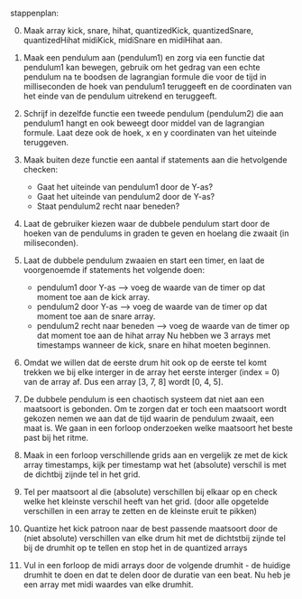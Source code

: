 stappenplan:

0.  Maak array kick, snare, hihat, quantizedKick, quantizedSnare, quantizedHihat
    midiKick, midiSnare en midiHihat aan.

1.  Maak een pendulum aan (pendulum1) en zorg via een functie dat pendulum1 kan bewegen,
    gebruik om het gedrag van een echte pendulum na te boodsen de lagrangian formule
    die voor de tijd in milliseconden de hoek van pendulum1 teruggeeft en de
    coordinaten van het einde van de pendulum uitrekend en teruggeeft.

2.  Schrijf in dezelfde functie een tweede pendulum (pendulum2) die aan pendulum1 hangt
    en ook beweegt door middel van de lagrangian formule. Laat deze ook de hoek, x
    en y coordinaten van het uiteinde teruggeven.

3.  Maak buiten deze functie een aantal if statements aan die hetvolgende checken:
      - Gaat het uiteinde van pendulum1 door de Y-as?
      - Gaat het uiteinde van pendulum2 door de Y-as?
      - Staat pendulum2 recht naar beneden?

4.  Laat de gebruiker kiezen waar de dubbele pendulum start door de hoeken van de
    pendulums in graden te geven en hoelang die zwaait (in miliseconden).

4.  Laat de dubbele pendulum zwaaien en start een timer, en laat de voorgenoemde if statements het volgende doen:
      - pendulum1 door Y-as --> voeg de waarde van de timer op dat moment toe aan de kick array.
      - pendulum2 door Y-as --> voeg de waarde van de timer op dat moment toe aan de snare array.
      - pendulum2 recht naar beneden --> voeg de waarde van de timer op dat moment toe aan de hihat array
    Nu hebben we 3 arrays met timestamps wanneer de kick, snare en hihat moeten beginnen.

5.  Omdat we willen dat de eerste drum hit ook op de eerste tel komt trekken we bij elke
    interger in de array het eerste interger (index = 0) van de array af.
    Dus een array [3, 7, 8] wordt [0, 4, 5].

6.  De dubbele pendulum is een chaotisch systeem dat niet aan een maatsoort is gebonden.
    Om te zorgen dat er toch een maatsoort wordt gekozen nemen we aan dat de tijd waarin de pendulum
    zwaait, een maat is. We gaan in een forloop onderzoeken welke maatsoort het beste past bij het ritme.

7.  Maak in een forloop verschillende grids aan en vergelijk ze met de kick array timestamps, kijk per
    timestamp wat het (absolute) verschil is met de dichtbij zijnde tel in het grid.

8.  Tel per maatsoort al die (absolute) verschillen bij elkaar op en check welke het kleinste verschil
    heeft van het grid. (door alle opgetelde verschillen in een array te zetten en de kleinste eruit te pikken)

9.  Quantize het kick patroon naar de best passende maatsoort door de (niet absolute) verschillen
    van elke drum hit met de dichtstbij zijnde tel bij de drumhit op te tellen en stop het in de quantized arrays

10. Vul in een forloop de midi arrays door de volgende drumhit - de huidige drumhit te
    doen en dat te delen door de duratie van een beat. Nu heb je een array met midi waardes van elke drumhit.
